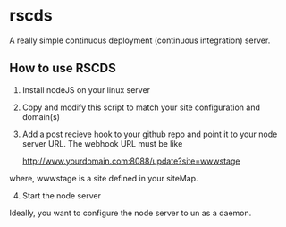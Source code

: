 rscds
=====

A really simple continuous deployment (continuous integration) server. 

How to use RSCDS
----------------

1. Install nodeJS on your linux server
2. Copy and modify this script to match your site configuration and domain(s)
3. Add a post recieve hook to your github repo and point it to your node server URL. The webhook URL must be like

    http://www.yourdomain.com:8088/update?site=wwwstage
    
where, wwwstage is a site defined in your siteMap.

4. Start the node server

Ideally, you want to configure the node server to un as a daemon.
